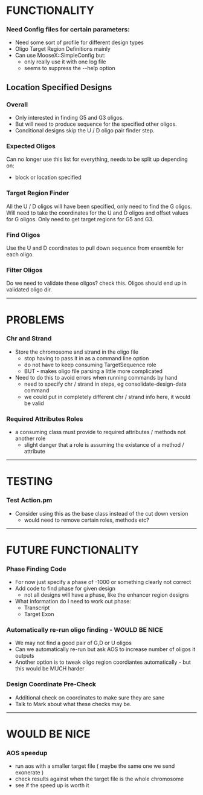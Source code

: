 FUNCTIONALITY
=============

### Need Config files for certain parameters:
* Need some sort of profile for different design types
* Oligo Target Region Definitions mainly
* Can use MooseX::SimpleConfig but:
    * only really use it with one log file
    * seems to suppress the --help option

Location Specified Designs
--------------------------

### Overall
* Only interested in finding G5 and G3 oligos.
* But will need to produce sequence for the specified other oligos.
* Conditional designs skip the U / D oligo pair finder step.

### Expected Oligos
Can no longer use this list for everything, needs to be split up depending on:
* block or location specified

### Target Region Finder
All the U / D oligos will have been specified, only need to find the G oligos.
Will need to take the coordinates for the U and D oligos and offset values for G oligos.
Only need to get target regions for G5 and G3.

### Find Oligos
Use the U and D coordinates to pull down sequence from ensemble for each oligo.

### Filter Oligos
Do we need to validate these oligos? check this.
Oligos should end up in validated oligo dir.

* * *

PROBLEMS
========

### Chr and Strand
* Store the chromosome and strand in the oligo file
    * stop having to pass it in as a command line option
    * do not have to keep consuming TargetSequence role
    * BUT - makes oligo file parsing a little more complicated
* Need to do this to avoid errors when running commands by hand
    * need to specify chr / strand in steps, eg consolidate-design-data command
    * we could put in completely different chr / strand info here, it would be valid

### Required Attributes Roles
* a consuming class must provide to required attributes / methods not another role
    * slight danger that a role is assuming the existance of a method / attribute

* * *

TESTING
=======

### Test Action.pm
* Consider using this as the base class instead of the cut down version
    * would need to remove certain roles, methods etc?

* * *

FUTURE FUNCTIONALITY
====================

### Phase Finding Code
* For now just specify a phase of -1000 or something clearly not correct
* Add code to find phase for given design
    * not all designs will have a phase, like the enhancer region designs
* What information do I need to work out phase:
    * Transcript
    * Target Exon

### Automatically re-run oligo finding - WOULD BE NICE
* We may not find a good pair of G,D or U oligos
* Can we automatically re-run but ask AOS to increase number of oligos it outputs
* Another option is to tweak oligo region coordiantes automatically - but this would be MUCH harder

### Design Coordinate Pre-Check
* Additional check on coordinates to make sure they are sane
* Talk to Mark about what these checks may be.

* * *

WOULD BE NICE
=============


### AOS speedup
* run aos with a smaller target file ( maybe the same one we send exonerate )
* check results against when the target file is the whole chromosome
* see if the speed up is worth it
